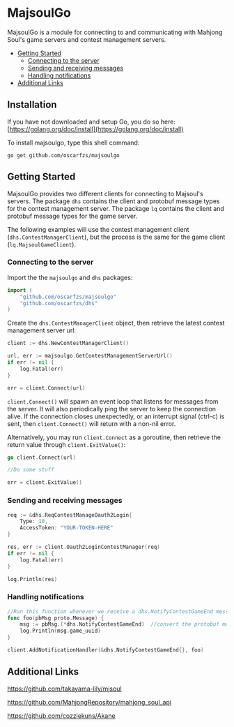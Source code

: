 # MajsoulGo

MajsoulGo is a module for connecting to and communicating with Mahjong Soul's game servers and contest management servers.

- [Getting Started](#getting-started)
  * [Connecting to the server](#connecting-to-the-server)
  * [Sending and receiving messages](#sending-and-receiving-messages)
  * [Handling notifications](#handling-notifications)
- [Additional Links](#additional-links)

## Installation

If you have not downloaded and setup Go, you do so here: [https://golang.org/doc/install](https://golang.org/doc/install)

To install majsoulgo, type this shell command:
```
go get github.com/oscarfzs/majsoulgo
```

## Getting Started

MajsoulGo provides two different clients for connecting to Majsoul's servers. The package `dhs` contains the client and protobuf message types for the contest management server. The package `lq` contains the client and protobuf message types for the game server.

The following examples will use the contest management client (`dhs.ContestManagerClient`), but the process is the same for the game client (`lq.MajsoulGameClient`).

### Connecting to the server

Import the the `majsoulgo` and `dhs` packages:
```go
import (
    "github.com/oscarfzs/majsoulgo"
    "github.com/oscarfzs/dhs"
)
```

Create the `dhs.ContestManagerClient` object, then retrieve the latest contest management server url:
```go
client := dhs.NewContestManagerClient()

url, err := majsoulgo.GetContestManagementServerUrl()
if err != nil {
    log.Fatal(err)
}

err = client.Connect(url)
```
`client.Connect()` will spawn an event loop that listens for messages from the server. It will also periodically ping the server to keep the connection alive. If the connection closes unexpectedly, or an interrupt signal (ctrl-c) is sent, then ```client.Connect()``` will return with a non-nil error.

Alternatively, you may run `client.Connect` as a goroutine, then retrieve the return value through `client.ExitValue()`:
```go
go client.Connect(url)

//Do some stuff

err = client.ExitValue()
```

### Sending and receiving messages

```go
req := &dhs.ReqContestManageOauth2Login{
    Type: 10,
    AccessToken: "YOUR-TOKEN-HERE"
}

res, err := client.Oauth2LoginContestManager(req)
if err != nil {
    log.Fatal(err)
}

log.Println(res)
```

### Handling notifications
```go
//Run this function whenever we receive a dhs.NotifyContestGameEnd message from the server
func foo(pbMsg proto.Message) {
    msg := pbMsg.(*dhs.NotifyContestGameEnd)  //convert the protobuf message in order to access its fields.
    log.Println(msg.game_uuid)
}
```

```go
client.AddNotificationHandler(&dhs.NotifyContestGameEnd{}, foo)
```

## Additional Links

https://github.com/takayama-lily/mjsoul

https://github.com/MahjongRepository/mahjong_soul_api

https://github.com/cozziekuns/Akane
